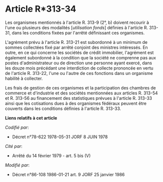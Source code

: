 # Article R*313-34

Les organismes mentionnés à l'article R. 313-9 (2°, b) doivent recourir à l'une ou plusieurs des modalités [*utilisation
fonds*] définies à l'article R. 313-31, dans les conditions fixées par l'arrêté définissant ces organismes.

L'agrément prévu à l'article R. 313-21 est subordonné à un minimum de sommes collectées fixé par arrêté conjoint des
ministres intéressés. En outre, en ce qui concerne les sociétés de crédit immobilier, l'agrément est également subordonné à
la condition que la société ne comprenne pas aux postes d'administrateur ou de direction une personne ayant exercé, dans les
douze mois précédant une interdiction de collecte prononcée en vertu de l'article R. 313-22, l'une ou l'autre de ces
fonctions dans un organisme habilité à collecter.

Les frais de gestion de ces organismes et la participation des chambres de commerce et d'industrie et des sociétés
mentionnées aux articles R. 313-54 et R. 313-56 au financement des statistiques prévues à l'article R. 313-33 ainsi que les
cotisations dues à des organismes fédéraux peuvent être couverts dans les conditions définies à l'article R. 313-33.

**Liens relatifs à cet article**

_Codifié par_:

  - Décret n°78-622 1978-05-31 JORF 8 JUIN 1978

_Cité par_:

  - Arrêté du 14 février 1979 - art. 5 bis (V)

_Modifié par_:

  - Décret n°86-108 1986-01-21 art. 9 JORF 25 janvier 1986
